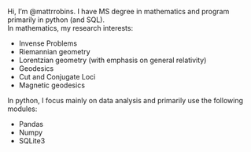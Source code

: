  Hi, I’m @mattrrobins.
 I have MS degree in mathematics and program primarily in python (and SQL).  
 In mathematics, my research interests:
 - Invense Problems
 - Riemannian geometry
 - Lorentzian geometry (with emphasis on general relativity)
 - Geodesics
 - Cut and Conjugate Loci
 - Magnetic geodesics
 
 In python, I focus mainly on data analysis and primarily use the following modules:
 - Pandas
 - Numpy
 - SQLite3


<!---
mattrrobins/mattrrobins is a ✨ special ✨ repository because its `README.md` (this file) appears on your GitHub profile.
You can click the Preview link to take a look at your changes.
--->
